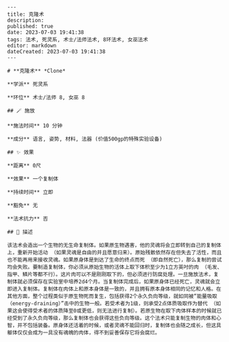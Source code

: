 
    ---
    title: 克隆术
    description: 
    published: true
    date: 2023-07-03 19:41:38
    tags: 法术, 死灵系, 术士/法师法术, 8环法术, 女巫法术
    editor: markdown
    dateCreated: 2023-07-03 19:41:38
    ---

    # **克隆术** *Clone*

    **学派** 死灵系 

    **环位** 术士/法师 8, 女巫 8

    ## 🪄 施放

    **施法时间** 10 分钟

    **成分** 语言, 姿势, 材料, 法器 (价值500gp的特殊实验设备)

    ## ✨ 效果  

    **距离** 0尺 

    **效果** 一个复制体 

    **持续时间** 立即 

    **豁免** 无

    **法术抗力** 否

    ## 📖 描述

    该法术会造出一个生物的无生命复制体。如果原生物遇害，他的灵魂将会立即转到自己的复制体上，重新开始活动 （如果灵魂是自由的并且愿意归来）。原始残骸依然存在但失去了活性，而且也不能再用来接收灵魂。如果原身体是到达了生命的终点而死 （即自然死亡），那么复制的尝试均会失败。要制造复制体，你必须从原始生物的活体上取下体积至少为1立方英吋的肉 （毛发、指甲、鳞片等都不行）。这片肉可以不是刚刚取下的，但必须进行防腐处理。一旦施放法术，复制体就必须保存在实验室中培养2d4个月。当复制体完成后，如果原身体已经死亡，灵魂就会立即进入复制体。复制体在肉体上和原本身体是一致的，并且拥有原本身体相同的记忆和人格。在其他方面，整个过程类似于原生物死而复生，包括获得2个永久负向等级，就如同被“能量吸取 （energy-draining）”击中的生物一般。若受术者为1级，则承受2点体质吸取作为替代 （如果这会使得受术者的体质降至0或更低，则无法进行复制）。若原生物在取下肉体样本的时候就已经受到了永久负向等级，那么复制体也会获得这些负向等级。这个法术只能复制生物的肉体和心智，并不包括装备。原身体还活着的时候，或者灵魂不能回归时，复制体也会随之成长，但这具躯体仅仅会成为一具没有魂魄的肉体，得不到妥善保存它将会腐烂。
    